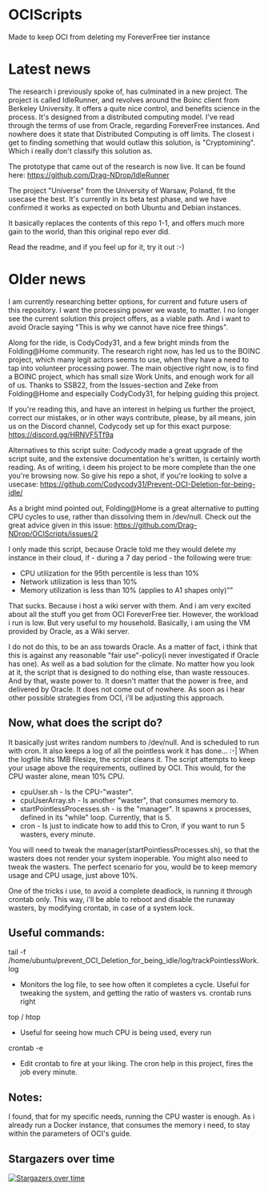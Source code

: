 # OCIScripts
Made to keep OCI from deleting my ForeverFree tier instance

# Latest news
The research i previously spoke of, has culminated in a new project.
The project is called IdleRunner, and revolves around the Boinc client from Berkeley University. It offers a quite nice control, and benefits science in the process. It's designed from a distributed computing model.
I've read through the terms of use from Oracle, regarding ForeverFree instances. And nowhere does it state that Distributed Computing is off limits. The closest i get to finding something that would outlaw this solution, is "Cryptomining".
Which i really don't classify this solution as.

The prototype that came out of the research is now live.
It can be found here: https://github.com/Drag-NDrop/IdleRunner

The project "Universe" from the University of Warsaw, Poland, fit the usecase the best.
It's currently in its beta test phase, and we have confirmed it works as expected on both Ubuntu and Debian instances.

It basically replaces the contents of this repo 1-1, and offers much more gain to the world, than this original repo ever did.

Read the readme, and if you feel up for it, try it out :-)


# Older news
I am currently researching better options, for current and future users of this repository. I want the processing power we waste, to matter. I no longer see the current solution this project offers, as a viable path. 
And i want to avoid Oracle saying "This is why we cannot have nice free things".

Along for the ride, is CodyCody31, and a few bright minds from the Folding@Home community.
The research right now, has led us to the BOINC project, which many legit actors seems to use, when they have a need to tap into volunteer processing power. The main objective right now, is to find a BOINC project, which has small size Work Units, and enough work for all of us.
Thanks to SSB22, from the Issues-section and Zeke from Folding@Home and especially CodyCody31, for helping guiding this project.

If you're reading this, and have an interest in helping us further the project, correct our mistakes, or in other ways contribute, please, by all means, join us on the Discord channel, Codycody set up for this exact purpose: https://discord.gg/HRNVF5Tf9a

Alternatives to this script suite:
Codycody made a great upgrade of the script suite, and the extensive documentation he's written, is certainly worth reading.
As of writing, i deem his project to be more complete than the one you're browsing now. So give his repo a shot, if you're looking to solve a usecase:
https://github.com/Codycody31/Prevent-OCI-Deletion-for-being-idle/


As a bright mind pointed out, Folding@Home is a great alternative to putting CPU cycles to use, rather than dissolving them in /dev/null.
Check out the great advice given in this issue: https://github.com/Drag-NDrop/OCIScripts/issues/2

I only made this script, because Oracle told me they would delete my instance in their cloud, if - during a 7 day period - the following were true:
* CPU utilization for the 95th percentile is less than 10%
* Network utilization is less than 10%
* Memory utilization is less than 10% (applies to A1 shapes only)”"

That sucks. Because i host a wiki server with them. And i am very excited about all the stuff you get from OCI ForeverFree tier.
However, the workload i run is low. But very useful to my household. Basically, i am using the VM provided by Oracle, as a Wiki server.

I do not do this, to be an ass towards Oracle. As a matter of fact, i think that this is against any reasonable "fair use"-policy(i never investigated if Oracle has one).
As well as a bad solution for the climate. No matter how you look at it, the script that is designed to do nothing else, than waste ressouces. And by that, waste power to. It doesn't matter that the power is free, and delivered by Oracle. It does not come out of nowhere.
As soon as i hear other possible strategies from OCI, i'll be adjusting this approach.

## Now, what does the script do?

It basically just writes random numbers to /dev/null. And is scheduled to run with cron.
It also keeps a log of all the pointless work it has done... :-|
When the logfile hits 1MB filesize, the script cleans it.
The script attempts to keep your usage above the requirements, outlined by OCI. This would, for the CPU waster alone, mean 10% CPU.

* cpuUser.sh - Is the CPU-"waster".
* cpuUserArray.sh - Is another "waster", that consumes memory to.
* startPointlessProcesses.sh - is the "manager". It spawns x processes, defined in its "while" loop. Currently, that is 5.
* cron - Is just to indicate how to add this to Cron, if you want to run 5 wasters, every minute.

You will need to tweak the manager(startPointlessProcesses.sh), so that the wasters does not render your system inoperable.
You might also need to tweak the wasters. The perfect scenario for you, would be to keep memory usage and CPU usage, just above 10%.

One of the tricks i use, to avoid a complete deadlock, is running it through crontab only. This way, i'll be able to reboot and disable the runaway wasters, by modifying crontab, in case of a system lock.


## Useful commands:

tail -f /home/ubuntu/prevent_OCI_Deletion_for_being_idle/log/trackPointlessWork.log
 - Monitors the log file, to see how often it completes a cycle. Useful for tweaking the system, and getting the ratio of wasters vs. crontab runs right

 top / htop
  - Useful for seeing how much CPU is being used, every run

crontab -e
 - Edit crontab to fire at your liking. The cron help in this project, fires the job every minute.


## Notes:
I found, that for my specific needs, running the CPU waster is enough. As i already run a Docker instance, that consumes the memory i need, to stay within the parameters of OCI's guide.


## Stargazers over time
[![Stargazers over time](https://starchart.cc/Drag-NDrop/OCIScripts.svg?variant=adaptive)](https://starchart.cc/Drag-NDrop/OCIScripts)
